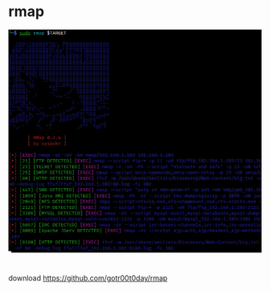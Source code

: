 # rmap 
![f2eb993aef02da65e5922f1f659a4905.png](../../../_resources/f2eb993aef02da65e5922f1f659a4905.png)
#
download
https://github.com/gotr00t0day/rmap